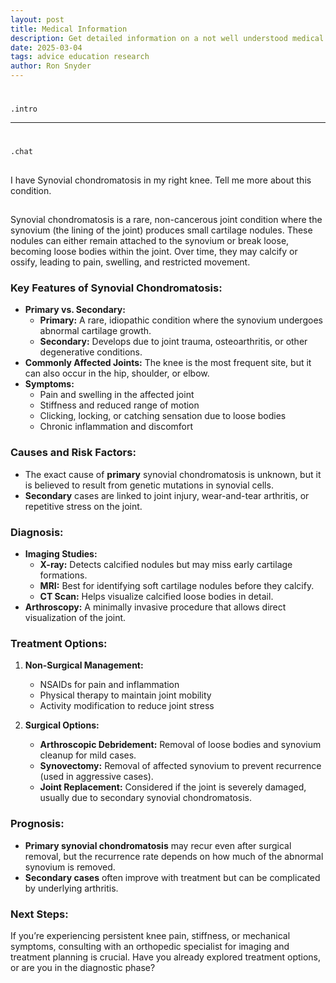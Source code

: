 ```yaml
---
layout: post
title: Medical Information
description: Get detailed information on a not well understood medical condition.  
date: 2025-03-04
tags: advice education research
author: Ron Snyder
---
```


#
`.intro`

---

#
`.chat`

##

I have Synovial chondromatosis in my right knee. Tell me more about this condition.

##

Synovial chondromatosis is a rare, non-cancerous joint condition where the synovium (the lining of the joint) produces small cartilage nodules. These nodules can either remain attached to the synovium or break loose, becoming loose bodies within the joint. Over time, they may calcify or ossify, leading to pain, swelling, and restricted movement.

### **Key Features of Synovial Chondromatosis:**
- **Primary vs. Secondary:**  
  - **Primary:** A rare, idiopathic condition where the synovium undergoes abnormal cartilage growth.
  - **Secondary:** Develops due to joint trauma, osteoarthritis, or other degenerative conditions.
- **Commonly Affected Joints:** The knee is the most frequent site, but it can also occur in the hip, shoulder, or elbow.
- **Symptoms:**  
  - Pain and swelling in the affected joint  
  - Stiffness and reduced range of motion  
  - Clicking, locking, or catching sensation due to loose bodies  
  - Chronic inflammation and discomfort  

### **Causes and Risk Factors:**
- The exact cause of **primary** synovial chondromatosis is unknown, but it is believed to result from genetic mutations in synovial cells.
- **Secondary** cases are linked to joint injury, wear-and-tear arthritis, or repetitive stress on the joint.

### **Diagnosis:**
- **Imaging Studies:**
  - **X-ray:** Detects calcified nodules but may miss early cartilage formations.
  - **MRI:** Best for identifying soft cartilage nodules before they calcify.
  - **CT Scan:** Helps visualize calcified loose bodies in detail.
- **Arthroscopy:** A minimally invasive procedure that allows direct visualization of the joint.

### **Treatment Options:**
1. **Non-Surgical Management:**  
   - NSAIDs for pain and inflammation  
   - Physical therapy to maintain joint mobility  
   - Activity modification to reduce joint stress  

2. **Surgical Options:**  
   - **Arthroscopic Debridement:** Removal of loose bodies and synovium cleanup for mild cases.  
   - **Synovectomy:** Removal of affected synovium to prevent recurrence (used in aggressive cases).  
   - **Joint Replacement:** Considered if the joint is severely damaged, usually due to secondary synovial chondromatosis.

### **Prognosis:**
- **Primary synovial chondromatosis** may recur even after surgical removal, but the recurrence rate depends on how much of the abnormal synovium is removed.
- **Secondary cases** often improve with treatment but can be complicated by underlying arthritis.

### **Next Steps:**
If you’re experiencing persistent knee pain, stiffness, or mechanical symptoms, consulting with an orthopedic specialist for imaging and treatment planning is crucial. Have you already explored treatment options, or are you in the diagnostic phase?